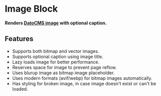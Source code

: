 # Image Block

**Renders [DatoCMS image](https://www.datocms.com/docs/general-concepts/images) with optional caption.**

## Features

- Supports both bitmap and vector images.
- Supports optional caption using image title.
- Lazy loads image for better performance.
- Reserves space for image to prevent page reflow.
- Uses blurup image as bitmap image placeholder.
- Uses modern formats (avif/webp) for bitmap images automatically.
- Has styling for broken image, in case image doesn't exist or can't be loaded.
